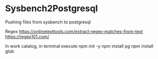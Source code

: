 # Sysbench2Postgresql
Pushing files from sysbench to postgresql

Regex
https://onlinetexttools.com/extract-regex-matches-from-text
https://regex101.com/



In work catalog, in terminal execute
npm init -y
npm install pg 
npm install glob